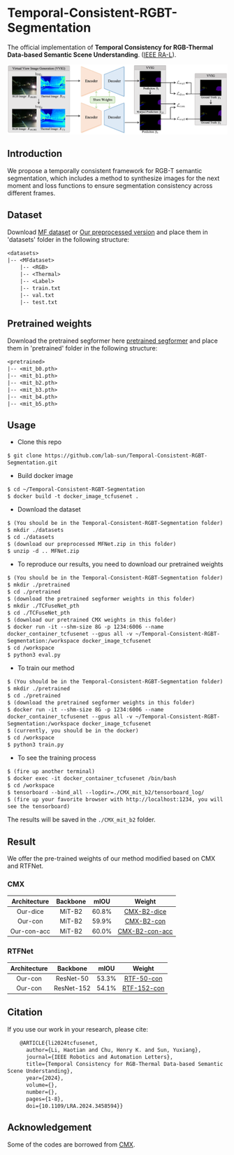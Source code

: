 # Temporal-Consistent-RGBT-Segmentation
The official implementation of **Temporal Consistency for RGB-Thermal Data-based Semantic Scene Understanding**. ([IEEE RA-L](https://ieeexplore.ieee.org/document/10675452)).

<div align=center>
<img src="https://github.com/lab-sun/Temporal-Consistent-RGBT-Segmentation/blob/main/docs/overview.png" width="900px"/>
</div>

## Introduction
We propose a temporally consistent framework for RGB-T semantic segmentation, which includes a method to synthesize images for the next moment and loss functions to ensure segmentation consistency across different frames.

## Dataset
Download [MF dataset](https://www.mi.t.u-tokyo.ac.jp/static/projects/mil_multispectral/) or [Our preprocessed version](https://drive.google.com/file/d/1NFdIigejYmCHFrdN2MSe1vxHHAs739SA/view?usp=sharing) and place them in 'datasets' folder in the following structure:

```shell
<datasets>
|-- <MFdataset>
    |-- <RGB>
    |-- <Thermal>
    |-- <Label>
    |-- train.txt
    |-- val.txt
    |-- test.txt
```

## Pretrained weights
Download the pretrained segformer here [pretrained segformer](https://drive.google.com/drive/folders/10XgSW8f7ghRs9fJ0dE-EV8G2E_guVsT5?usp=sharing) and place them in 'pretrained' folder in the following structure:

```shell
<pretrained>
|-- <mit_b0.pth>
|-- <mit_b1.pth>
|-- <mit_b2.pth>
|-- <mit_b3.pth>
|-- <mit_b4.pth>
|-- <mit_b5.pth>
```

## Usage
* Clone this repo
```
$ git clone https://github.com/lab-sun/Temporal-Consistent-RGBT-Segmentation.git
```
* Build docker image
```
$ cd ~/Temporal-Consistent-RGBT-Segmentation
$ docker build -t docker_image_tcfusenet .
```
* Download the dataset
```
$ (You should be in the Temporal-Consistent-RGBT-Segmentation folder)
$ mkdir ./datasets
$ cd ./datasets
$ (download our preprocessed MFNet.zip in this folder)
$ unzip -d .. MFNet.zip
```
* To reproduce our results, you need to download our pretrained weights
```
$ (You should be in the Temporal-Consistent-RGBT-Segmentation folder)
$ mkdir ./pretrained
$ cd ./pretrained
$ (download the pretrained segformer weights in this folder)
$ mkdir ./TCFuseNet_pth
$ cd ./TCFuseNet_pth
$ (download our pretrained CMX weights in this folder)
$ docker run -it --shm-size 8G -p 1234:6006 --name docker_container_tcfusenet --gpus all -v ~/Temporal-Consistent-RGBT-Segmentation:/workspace docker_image_tcfusenet
$ cd /workspace
$ python3 eval.py
```
* To train our method
```
$ (You should be in the Temporal-Consistent-RGBT-Segmentation folder)
$ mkdir ./pretrained
$ cd ./pretrained
$ (download the pretrained segformer weights in this folder)
$ docker run -it --shm-size 8G -p 1234:6006 --name docker_container_tcfusenet --gpus all -v ~/Temporal-Consistent-RGBT-Segmentation:/workspace docker_image_tcfusenet
$ (currently, you should be in the docker)
$ cd /workspace
$ python3 train.py
```
* To see the training process
```
$ (fire up another terminal)
$ docker exec -it docker_container_tcfusenet /bin/bash
$ cd /workspace
$ tensorboard --bind_all --logdir=./CMX_mit_b2/tensorboard_log/
$ (fire up your favorite browser with http://localhost:1234, you will see the tensorboard)
```
The results will be saved in the `./CMX_mit_b2` folder.

## Result
We offer the pre-trained weights of our method modified based on CMX and RTFNet.

### CMX
| Architecture | Backbone | mIOU | Weight |
|:---:|:---:|:---:|:---:|
| Our-dice | MiT-B2 | 60.8% | [CMX-B2-dice](https://drive.google.com/file/d/1lEjaTVDJCRhgYTWQuVPq9jLW5xF0YhBI/view?usp=sharing) |
| Our-con | MiT-B2 | 59.9% | [CMX-B2-con](https://drive.google.com/file/d/1ZxI-aGzot4WXw5TqxAibTEmlgZ7gSCYE/view?usp=sharing) |
| Our-con-acc | MiT-B2 | 60.0% | [CMX-B2-con-acc](https://drive.google.com/file/d/128QDv_XLIDEWS4G4hgIMbLrUF6OVzgHo/view?usp=sharing) |

### RTFNet
| Architecture | Backbone | mIOU | Weight |
|:---:|:---:|:---:|:---:|
| Our-con | ResNet-50 | 53.3% | [RTF-50-con](https://drive.google.com/file/d/1ymLvnk7HaKkisZOaafjz5P8GHNPcn7_2/view?usp=sharing) |
| Our-con | ResNet-152 | 54.1% | [RTF-152-con](https://drive.google.com/file/d/1-PuiNRB-bYRh7eiurUvgLnWSAepgBwNv/view?usp=sharing) |

## Citation
If you use our work in your research, please cite:

```
    @ARTICLE{li2024tcfusenet,
      author={Li, Haotian and Chu, Henry K. and Sun, Yuxiang},
      journal={IEEE Robotics and Automation Letters}, 
      title={Temporal Consistency for RGB-Thermal Data-based Semantic Scene Understanding}, 
      year={2024},
      volume={},
      number={},
      pages={1-8},
      doi={10.1109/LRA.2024.3458594}}
```

## Acknowledgement
Some of the codes are borrowed from [CMX](https://github.com/huaaaliu/RGBX_Semantic_Segmentation).
